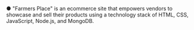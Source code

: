 ● "Farmers Place" is an ecommerce site that empowers vendors to showcase and sell their products using a technology stack
of HTML, CSS, JavaScript, Node.js, and MongoDB.
